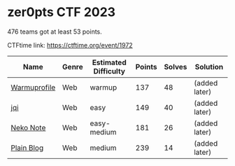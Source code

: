 # zer0pts CTF 2023

476 teams got at least 53 points.

CTFtime link: https://ctftime.org/event/1972

|Name|Genre|Estimated Difficulty|Points|Solves|Solution|
|----|-----|--------------------|------|------|--------|
|[Warmuprofile](warmuprofile/)|Web|warmup|137|48|(added later)|
|[jqi](jqi/)|Web|easy|149|40|(added later)|
|[Neko Note](neko-note/)|Web|easy-medium|181|26|(added later)|
|[Plain Blog](plain-blog/)|Web|medium|239|14|(added later)|
